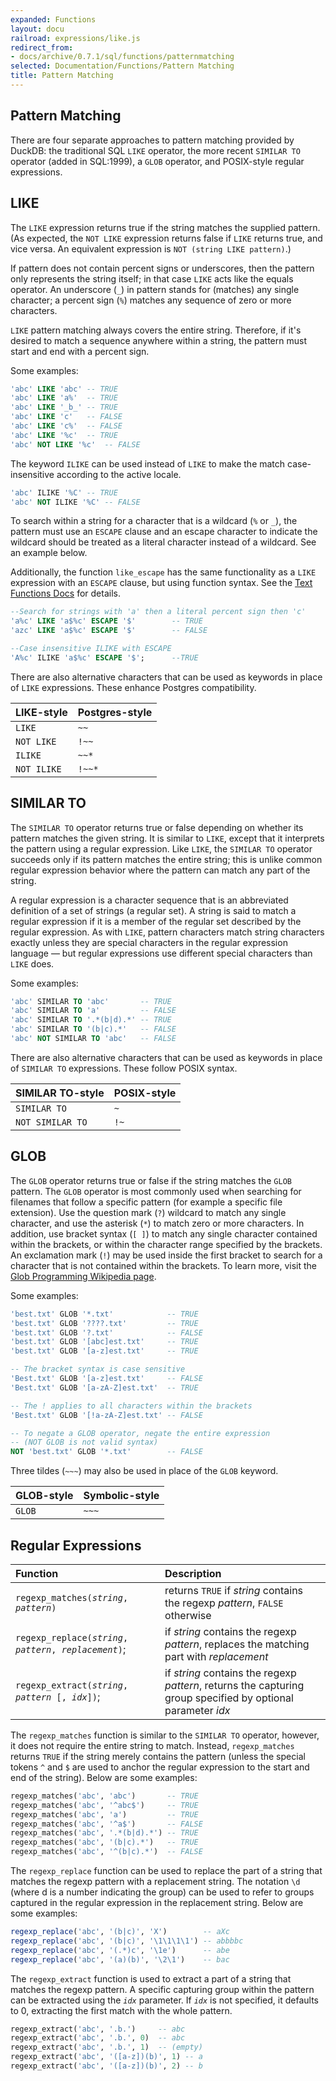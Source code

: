 ```yaml
---
expanded: Functions
layout: docu
railroad: expressions/like.js
redirect_from:
- docs/archive/0.7.1/sql/functions/patternmatching
selected: Documentation/Functions/Pattern Matching
title: Pattern Matching
---
```


## Pattern Matching
There are four separate approaches to pattern matching provided by DuckDB: the traditional SQL `LIKE` operator, the more recent `SIMILAR TO` operator (added in SQL:1999), a `GLOB` operator, and POSIX-style regular expressions.

## LIKE
<div id="rrdiagram1"></div>

The `LIKE` expression returns true if the string matches the supplied pattern. (As expected, the `NOT LIKE` expression returns false if `LIKE` returns true, and vice versa. An equivalent expression is `NOT (string LIKE pattern)`.)

If pattern does not contain percent signs or underscores, then the pattern only represents the string itself; in that case `LIKE` acts like the equals operator. An underscore (`_`) in pattern stands for (matches) any single character; a percent sign (`%`) matches any sequence of zero or more characters.

`LIKE` pattern matching always covers the entire string. Therefore, if it's desired to match a sequence anywhere within a string, the pattern must start and end with a percent sign.

Some examples:

```sql
'abc' LIKE 'abc' -- TRUE
'abc' LIKE 'a%'  -- TRUE
'abc' LIKE '_b_' -- TRUE
'abc' LIKE 'c'   -- FALSE
'abc' LIKE 'c%'  -- FALSE
'abc' LIKE '%c'  -- TRUE
'abc' NOT LIKE '%c'  -- FALSE
```

The keyword `ILIKE` can be used instead of `LIKE` to make the match case-insensitive according to the active locale. 

```sql
'abc' ILIKE '%C' -- TRUE
'abc' NOT ILIKE '%C' -- FALSE
```

To search within a string for a character that is a wildcard (`%` or `_`), the pattern must use an `ESCAPE` clause and an escape character to indicate the wildcard should be treated as a literal character instead of a wildcard. See an example below.

Additionally, the function `like_escape` has the same functionality as a `LIKE` expression with an `ESCAPE` clause, but using function syntax. See the [Text Functions Docs](../../sql/functions/char) for details.

```sql
--Search for strings with 'a' then a literal percent sign then 'c'
'a%c' LIKE 'a$%c' ESCAPE '$'        -- TRUE
'azc' LIKE 'a$%c' ESCAPE '$'        -- FALSE

--Case insensitive ILIKE with ESCAPE
'A%c' ILIKE 'a$%c' ESCAPE '$';      --TRUE
```

There are also alternative characters that can be used as keywords in place of `LIKE` expressions. These enhance Postgres compatibility.

| LIKE-style | Postgres-style |
|:---|:---|
| `LIKE` | `~~` |
| `NOT LIKE` | `!~~` |
| `ILIKE` | `~~*` |
| `NOT ILIKE` | `!~~*` |


## SIMILAR TO
<div id="rrdiagram2"></div>

The `SIMILAR TO` operator returns true or false depending on whether its pattern matches the given string. It is similar to `LIKE`, except that it interprets the pattern using a regular expression. Like `LIKE`, the `SIMILAR TO` operator succeeds only if its pattern matches the entire string; this is unlike common regular expression behavior where the pattern can match any part of the string.

A regular expression is a character sequence that is an abbreviated definition of a set of strings (a regular set). A string is said to match a regular expression if it is a member of the regular set described by the regular expression. As with `LIKE`, pattern characters match string characters exactly unless they are special characters in the regular expression language — but regular expressions use different special characters than `LIKE` does.

Some examples:

```sql
'abc' SIMILAR TO 'abc'       -- TRUE
'abc' SIMILAR TO 'a'         -- FALSE
'abc' SIMILAR TO '.*(b|d).*' -- TRUE
'abc' SIMILAR TO '(b|c).*'   -- FALSE
'abc' NOT SIMILAR TO 'abc'   -- FALSE
```

There are also alternative characters that can be used as keywords in place of `SIMILAR TO` expressions. These follow POSIX syntax.

| SIMILAR TO-style | POSIX-style |
|:---|:---|
| `SIMILAR TO` | `~` |
| `NOT SIMILAR TO` | `!~` |

## GLOB
<div id="rrdiagram3"></div>

The `GLOB` operator returns true or false if the string matches the `GLOB` pattern. The `GLOB` operator is most commonly used when searching for filenames that follow a specific pattern (for example a specific file extension). Use the question mark (`?`) wildcard to match any single character, and use the asterisk (`*`) to match zero or more characters. In addition, use bracket syntax (`[ ]`) to match any single character contained within the brackets, or within the character range specified by the brackets. An exclamation mark (`!`) may be used inside the first bracket to search for a character that is not contained within the brackets. To learn more, visit the [Glob Programming Wikipedia page](https://en.wikipedia.org/wiki/Glob_(programming)).

Some examples:

```sql
'best.txt' GLOB '*.txt'            -- TRUE
'best.txt' GLOB '????.txt'         -- TRUE
'best.txt' GLOB '?.txt'            -- FALSE
'best.txt' GLOB '[abc]est.txt'     -- TRUE
'best.txt' GLOB '[a-z]est.txt'     -- TRUE

-- The bracket syntax is case sensitive
'Best.txt' GLOB '[a-z]est.txt'     -- FALSE
'Best.txt' GLOB '[a-zA-Z]est.txt'  -- TRUE

-- The ! applies to all characters within the brackets
'Best.txt' GLOB '[!a-zA-Z]est.txt' -- FALSE

-- To negate a GLOB operator, negate the entire expression 
-- (NOT GLOB is not valid syntax)
NOT 'best.txt' GLOB '*.txt'        -- FALSE
```

Three tildes (`~~~`) may also be used in place of the `GLOB` keyword.

| GLOB-style | Symbolic-style |
|:---|:---|
| `GLOB` | `~~~` |

## Regular Expressions

| Function | Description |
|:---|:---|
| `regexp_matches(`*`string`*`, `*`pattern`*`)` | returns `TRUE` if  *string* contains the regexp *pattern*, `FALSE` otherwise |
| `regexp_replace(`*`string`*`, `*`pattern`*`, `*`replacement`*`)`; | if *string* contains the regexp *pattern*, replaces the matching part with *replacement* |
| `regexp_extract(`*`string`*`, `*`pattern `*`[, `*`idx`*`])`; | if *string* contains the regexp *pattern*, returns the capturing group specified by optional parameter *idx* |

The `regexp_matches` function is similar to the `SIMILAR TO` operator, however, it does not require the entire string to match. Instead, `regexp_matches` returns `TRUE` if the string merely contains the pattern (unless the special tokens `^` and `$` are used to anchor the regular expression to the start and end of the string). Below are some examples:

```sql
regexp_matches('abc', 'abc')       -- TRUE
regexp_matches('abc', '^abc$')     -- TRUE
regexp_matches('abc', 'a')         -- TRUE
regexp_matches('abc', '^a$')       -- FALSE
regexp_matches('abc', '.*(b|d).*') -- TRUE
regexp_matches('abc', '(b|c).*')   -- TRUE
regexp_matches('abc', '^(b|c).*')  -- FALSE
```

The `regexp_replace` function can be used to replace the part of a string that matches the regexp pattern with a replacement string. The notation `\d` (where d is a number indicating the group) can be used to refer to groups captured in the regular expression in the replacement string. Below are some examples:

```sql
regexp_replace('abc', '(b|c)', 'X')        -- aXc
regexp_replace('abc', '(b|c)', '\1\1\1\1') -- abbbbc
regexp_replace('abc', '(.*)c', '\1e')      -- abe
regexp_replace('abc', '(a)(b)', '\2\1')    -- bac
```

The `regexp_extract` function is used to extract a part of a string that matches the regexp pattern. A specific capturing group within the pattern can be extracted using the *`idx`* parameter. If *`idx`* is not specified, it defaults to 0, extracting the first match with the whole pattern.

```sql
regexp_extract('abc', '.b.')     -- abc
regexp_extract('abc', '.b.', 0)  -- abc
regexp_extract('abc', '.b.', 1)  -- (empty)
regexp_extract('abc', '([a-z])(b)', 1) -- a
regexp_extract('abc', '([a-z])(b)', 2) -- b
```